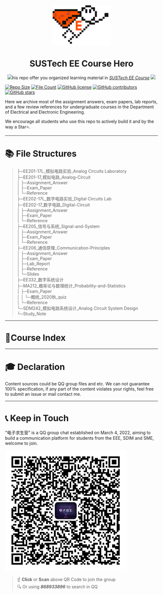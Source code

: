 <p align="center">
  <img width="190" src="hero_logo.png" alt="Course Hero logo">
</p>
<h1 align="center">
  SUSTech EE Course Hero
</h1>
<p align="center">
  <img height="25"src="https://em-content.zobj.net/source/microsoft-teams/337/ghost_1f47b.png">his repo offer you organized learning material in <a href="https://nces.cra.moe/search/?q=ee+sme+sdm"><i>SUSTech EE Course</i></a> <img height="25"src="https://em-content.zobj.net/source/microsoft-teams/337/ghost_1f47b.png">
</p>

[![Repo Size](https://img.shields.io/github/repo-size/drinktoomuchsax/SUSTech-EE-Course-Hero)](https://github.com/drinktoomuchsax/SUSTech-EE-Course-Hero)                                                                                                              [![File Count](https://img.shields.io/github/directory-file-count/drinktoomuchsax/SUSTech-EE-Course-Hero)](https://github.com/drinktoomuchsax/SUSTech-EE-Course-Hero)                                                                                                                    [![GitHub license](https://img.shields.io/github/license/drinktoomuchsax/SUSTech-EE-Course-Hero)](https://github.com/drinktoomuchsax/SUSTech-EE-Course-Hero/blob/main/LICENSE)                                                          [![GitHub contributors](https://img.shields.io/github/contributors/drinktoomuchsax/SUSTech-EE-Course-Hero)](https://github.com/drinktoomuchsax/SUSTech-EE-Course-Hero/graphs/contributors/)                              [![GitHub stars](https://img.shields.io/github/stars/drinktoomuchsax/SUSTech-EE-Course-Hero?style=social)](https://github.com/drinktoomuchsax/SUSTech-EE-Course-Hero/stargazers/)


Here we archive most of the assignment answers, exam papers, lab reports, and a few review references for undergraduate courses in the Department of Electrical and Electronic Engineering.

We encourage all students who use this repo to actively build it and by the way a Star:star:.
 
---

# :books: File Structures
> ├─EE201-17L_模拟电路实验_Analog Circuits Laboratory  
├─EE201-17_模拟电路_Analog-Circuit  
│  ├─Assignment_Answer  
│  ├─Exam_Paper  
│  └─Reference  
├─EE202-17L_数字电路实验_Digital Circuits Lab  
├─EE202-17_数字电路_Digital-Circuit  
│  ├─Assignment_Answer  
│  ├─Exam_Paper  
│  └─Reference  
├─EE205_信号与系统_Signal-and-System  
│  ├─Assignment_Answer  
│  ├─Exam_Paper  
│  └─Reference   
├─EE206_通信原理_Communication-Principles  
│  ├─Assignment_Answer  
│  ├─Exam_Paper  
│  ├─Lab_Report  
│  ├─Reference  
│  └─Slides  
├─EE332_数字系统设计  
├─MA212_概率论与数理统计_Probability-and-Statistics  
│  ├─Exam_Paper  
│  │  └─概统_2020秋_quiz  
│  └─Reference  
└─SDM242_模拟电路系统设计_Analog Circuit System Design  
    └─Study_Note  
---

# :children_crossing:Course Index
 
---

# :mortar_board: Declaration

Content sources could be QQ group files and etc. We can not guarantee 100% specification, if any part of the content violates your rights, feel free to submit an issue or mail contact me.

---

# :telephone_receiver: Keep in Touch
"电子求生营" is a QQ group chat established on March 4, 2022, aiming to build a communication platform for students from the EEE, SDIM and SME, welcome to join.  

[![QR Code of 电子求生营](电子求生营QRCode.png)](https://qm.qq.com/cgi-bin/qm/qr?k=yfgWdhDg_6PMpfJoAmHeDMJU4Zil21PM&jump_from=webapi&authKey=EMWTKJwK77Lrx6plXWzJHfXihYLV3JVRDe/ou4qaipORA88OiKtVsus+gFOVAJNd)
 > :point_up: **Click** or **Scan** above QR Code to join the group  
 > :mag: Or using **_868933896_** to search in QQ
